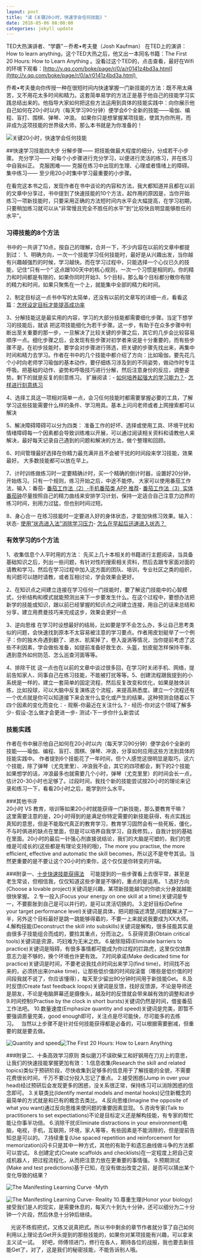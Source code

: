 ```yaml
---
layout: post
title: "读《关键20小时，快速学会任何技能》"
date: 2016-05-06 08:00:00
categories: jekyll update
---
```

TED大热演讲者、“学霸”－乔希•考夫曼（Josh Kaufman） 在TED上的演讲：How to learn anything，这个TED大热之后，他又出一本同名书籍：The First 20 Hours: How to Learn Anything 。没看过这个TED的，点击查看，最好在Wifi的环境下观看：[http://v.qq.com/boke/page/r/0/a/r0141z4bd3a.html](http://v.qq.com/boke/page/r/0/a/r0141z4bd3a.html) 

乔希•考夫曼向你传授一种在很短时间内快速掌握一门新技能的方法：既不用太痛苦，又不用花太多时间和精力。这套简单易学的方法正是基于他自己的技能学习实践总结出来的。他指导大家如何把这些方法运用到具体的技能实践中：向你展示他自己如何在20小时以内（每天学习90分钟）便学会6个全新的技能——瑜伽、编程、盲打、围棋、弹琴、冲浪。
如果你只是想掌握某项技能，使其为你所用，而非成为这项技能的世界级大师，那么本书就是为你准备的！

![关键20小时，快速学会任何技能](http://upload-images.jianshu.io/upload_images/1647554-b3b6e9918eb7b3bc.png?imageMogr2/auto-orient/strip%7CimageView2/2/w/1240)

##快速学习技能四大步
分解步骤—— 把技能做最大程度的细分，分成若干小步骤。
充分学习—— 对每个小步骤进行充分学习，以便进行灵活的练习，并在练习中自我纠正。
克服困难—— 克服在练习中出现的生理、心理或者情绪上的障碍。
集中练习—— 至少用20小时集中学习最重要的小步骤。

在看完这本书之后，发现作者在书中谈论的内容和方法，我大都知道并且都在以前的文章中分享过，书中提到了快速技能的10个方法，起作用的原因是，当你开始练习一项新技能时，只要采用正确的方法短时间内水平会大幅提高，在学习初期，只要稍加练习就可以从“非常慢且完全不胜任的水平”到“比较快且明显能够胜任的水平”。

### 习得技能的8个方法 ###
书中的一共讲了10点，按自己的理解，合并一下，不少内容在以前的文章中都提到过：
1、明确方向，一次一个技能学习任何技能时，最好是从兴趣出发，当你越有兴趣越强烈的时候，学习越快。而在学习过程中，只能选择一个心仪已久的技能，记住“只有一个” 这点跟100天中的核心规则，一次一个习惯是相同的。你的精力和时间都是有限的，如果你同时开始3、5个目标，那么每个目标都分散你有限的精力和时间，如果只聚焦在一个上，就能集中全部的精力和时间。

2、制定目标这一点书中写的太简单，还没有以前的文章写的详细一点，看看这篇：[怎样设定目标才能提高成功率](http://mp.weixin.qq.com/s?__biz=MjM5NjA3OTM0MA==&mid=400880056&idx=1&sn=1b37294ac36b6c48a19249b950622f42&scene=21#wechat_redirect)

3、分解技能这是最实用的内容，学习的大部分技能都需要细化步骤。当定下想学习的技能后，就该 把这项技能细化为若干步骤。这一步，有助于在众多步骤中判断出至关重要的那一步，一旦解决了比较关键的步骤之后，其它的几步会比较容易顺序一点。细化步骤之后，会发现有些步骤对初学者来说是十分重要的，而有些步骤不是。在初步技能时，要学会对步骤进行筛选，把关键的步骤先找出来，再集中时间和精力去学习。作者在书中的几个技能中都介绍了方向：比如瑜伽，要先花几个小时向老师学习瑜伽的基本动作，要仔细练习涉及到的不同姿势，做动作时专注呼吸。把基础的动作、姿势和呼吸技巧进行分解，然后注意身份的反应，调整姿势。剩下的就是反复的刻意练习。
扩展阅读：- [如何培养起强大的学习能力？](http://mp.weixin.qq.com/s?__biz=MjM5NjA3OTM0MA==&mid=200736742&idx=1&sn=a766a0525296d5956c50bb7cd6b1f4e2&scene=21#wechat_redirect)- [怎样进行刻意练习](http://mp.weixin.qq.com/s?__biz=MjM5NjA3OTM0MA==&mid=200300490&idx=1&sn=c42d26ea8191e65fb1f5fb033261aba7&scene=21#wechat_redirect)

4、选择工具这一项相对简单一点，会习任何技能时都需要掌握必要的工具，了解学习这些技能需要什么样的条件、学习用具。基本上问问老师或者上网搜索都可以解决

5、解决障碍障碍可以分为四类： 准备工作的好坏、选择或使用工具、环境干扰和情绪障碍每一个因素都会导致训练难以开展，可以通过阅读相关资料和请教他人来解决，最好每天记录自己遇到的问题和解决的方法，做个整理和回顾。

6、时间管理最好选择在你精力最充满并且不会被干扰的时间段来学习技能，效果最好。 大多数技能都可以放在早上。

7、计时训练做练习时一定要精确计时，买一个精确的倒计时器，设置好20分钟，开始练习。只有一个规则，练习开始之后，中途不能停。 大家可以使用番茄工作法，输入：番茄- [番茄工作法（2）-手机番茄类 APP 推荐](http://mp.weixin.qq.com/s?__biz=MjM5NjA3OTM0MA==&mid=202075992&idx=1&sn=52d554f6ff54211247e1bb1f33f86d5d&scene=21#wechat_redirect)- [番茄工作法（3）实体番茄钟](http://mp.weixin.qq.com/s?__biz=MjM5NjA3OTM0MA==&mid=202774124&idx=1&sn=2480d3868c27832a73e441d81002c264&scene=21#wechat_redirect)尽量按照自己的精力曲线来安排学习计划，保持一定适合自己注意力边界的练习时间，别用力过猛，但也别时间过短。

8、身心合一
在练习技能时一定要进入好的身体状态，才能加快练习效果。输入：状态- [使用”状态进入法”消除学习压力](http://mp.weixin.qq.com/mp/appmsg/show?__biz=MjM5NjA3OTM0MA==&appmsgid=100424266&itemidx=1&sign=276ae3adae151ee3b4f76795a0a67780#wechat_redirect)- [怎么在早起后迅速进入状态？ ](http://mp.weixin.qq.com/mp/appmsg/show?__biz=MjM5NjA3OTM0MA==&appmsgid=10000174&itemidx=1#wechat_redirect)

### 有效学习的5个方法 ###
1、收集信息个人平时用的方法：
先买上几十本相关的书籍进行主题阅读，当具备基础知识之后，列出一些问题，有针对性的搜索相关资料，然后去跟专家面对面的请教和学习。然后在学习过程中加入这方面的团队、培训，专业社区之类的组织，有问题可以随时请教，或者互相讨论，学会效果会更好。

2、在知识点之间建立连接在学习任何一门技能时，要了解这门技能中的心智模式，分析结构和模式就能预测出来下一步要发生什么。在这个过程中，要想办法把新学的技能或知识，跟以前已经掌握的知识点之间建立连接，用自己的话来总结和分享，建立用费曼技巧来完成这步，效果会更好一点

3、逆向思维
在学习时设想最好的结局，比如要是学不会怎么办，多让自己思考类似的问题，会快速找到原本不太容易被注意的学习要点。作者用皮划艇举了一个例子：你的独木舟遇到翻了、进水、航桨掉了，卷入漩涡等情况，当你提前考虑了这些不利因素，学会做些准备，如提前准备好救生衣、头盔，划皮艇怎样保持平衡、遇到意外如何防范、怎么巡查河面等等。

4、排除干扰
这一点也在以前的文章中谈过很多回，在学习时关闭手机、网络，提前告知家人、同事自己在练习技能，不能被打扰等等。5、创建流程跟我提到的小系统是一样的，建立一套简单的固定流程，然后反复改变和优化，如果是肢体训练，比如投球，可以大脑中反复演练这个流程，来提高熟悉度。建立一个流程还有一个优点就是你可以知道接下来会发什么变化或产生的结果。这种预测会随着以下四个因素的变化而变化：- 观察-你最近在关注什么？- 经历-你对这个领域了解多少- 假设-怎么做才会更进一步- 测试-下一步你什么新尝试

### 技能实践 ###
作者在书中展示他自己如何在20小时以内（每天学习90分钟）便学会6个全新的技能——瑜伽、编程、盲打、围棋、弹琴、冲浪，分享如何应用这些方法到具体的技能实践中。 作者提到6个技能花了一年时间，但个人感觉这很明显是取巧，这六个技能，除了弹琴（尤克里里）、冲浪我不会，其它的四项都会，剩下的2个技能如果想学的话，冲浪最多也就需要几个小时，弹琴（尤克里里）的时间会长一点，估计20-30小时也足够了。过段时间，我找个新的技能尝试按20小时的理论来记录和练习一下，看看20小时之后，能学到什么水平。

###其他书评  
20小时 VS 教育，培训等如果20小时就能获得一门新技能，那么要教育干嘛？   
这里需要注意的是，20小时得到的是满足你特定需要的新技能获得，有点实践出真知的意思，但是不能取代真正的教育学习，教育学习固然会有一些死板，僵化，不与时俱进的缺点在里面，但是可以培养自我学习，自我修剪。，自我计划的基础在里面。20小时的最后一针强心剂直接说结论，我们的大脑是可塑的，我们的思维是可成长的(这些都是有理论支持的哦)，The more you practise, the more efficient, effective and automatic the skill becomes，所以这不是夸夸其谈。当然更重要的是不要让这个20小时约束你，这个仅仅是你转变的开端。  


###附录一、[十步快速技能获得法](https://book.douban.com/review/7686245/)
   可能提到的一些步骤看上去很平常，甚至是老生常谈，但相信我，仅仅知道这些步骤是不够的，重点的是运用。
1.选好方向(Choose a lovable project)关键词是兴趣，某项新技能越勾的你欲火分身就越能很快掌握。
2.专一投入(Focus your energy on one skill at a time)关键词是专一，不要膨胀到自己是可以并行的，是可以灵活切换的。
3.定好目标(Define your target performance level)关键词是具体，把问题描述清楚,问题就解决了一半，另外这个目标最好是跳一跳能够得着的，不要一上来就说我要成为XX大师。
4.解构技能(Deconstruct the skill into subskills)关键词是解构，很多技能其实是由很多子技能组合而成的，要捡其重点，分而治之。
5.获得资源(Obtain critical tools)关键词是资源，巧妇难为无米之炊。
6.破除阻碍(Eliminate barriers to practice)关键词是阻碍，有很多事情都可能成为你过程的拦路虎，这里仅仅依靠意志力是不够的，换个环境也许更有效。
7.时间承诺(Make dedicated time for practice)关键词是时间，不要老说我找点时间出来学习(find time)，时间找不出来的，必须挤出来(make time)，让那些低价值的时间段滚蛋（哪些是低价值的时间段我就不说了，你应该懂得），每天至少留出90分钟时间用于新技能Get。
8.及时反馈(Create fast feedback loops)关键词是反馈，找好反馈源，不论是导师还是朋友，不论是电脑屏幕还是摄像头，越及时的反馈就会带来越有效的调整和进步
9.时间控制(Practise by the clock in short bursts)关键词仍然是时间，借鉴番茄工作法吧。
10.数量速度(Emphasize quantity and speed)关键词是完美，即暂不要强调质量完美，good enough即可，关注点是尽可能快，尽可能多的去练习。   当然以上步骤不是针对任何技能获得都是必备的，可以根据需要删减，但重要的就是要去做。

![ Quantity and speed](http://upload-images.jianshu.io/upload_images/1647554-c4055aab3d380226.png?imageMogr2/auto-orient/strip%7CimageView2/2/w/1240)![The First 20 Hours: How to Learn Anything](http://upload-images.jianshu.io/upload_images/1647554-df681684555709c9.png?imageMogr2/auto-orient/strip%7CimageView2/2/w/1240)

###附录二、十条高效学习原则
类似磨刀不误砍柴工和好钢用在刀刃上的意思，让我们的快速技能掌握更加有效：
1.信息收集(Research the skill and related topics)类似于预研阶段，尽快收集到足够多的信息用于了解技能的全貌，不需要花费很长时间，千万不要过分投入忘记了重点。
2.接受困惑(Jump in over your head)经过预研后会发现更多的困惑，没关系很正常，保持练习可以消除困惑的信念即可。
3.关联类比(Identify mental models and mental hooks)记住新概念的最简单的方式就是和已有的概念去类比。
4.反向思维(Imagine the opposite of what you want)通过反向思维来使问题的重要因素显现。
5.咨询专家(Talk to practitioners to set expectiations)不论是目标定义还是解构技能，有专家的帮忙能让你事半功倍。
6.消除干扰(Eliminate distractions in your environment)电脑，电视，手机，互联网，环境，家人等等，有些因素是不能消除的，但是提前告知总是可以的。
7.持续重复(Use spaced repetition and reinforcement for memorization)闪卡只是其中一种方式，其他的有助于和遗忘曲线做斗争的方法都可以尝试。
8.创建定式(Create scaffolds and checklists)在一定程度上把自己变成机器人，把过程流程化，从而把注意力放在更重要的事情强。
9.预期测试(Make and test predictions)基于已知，在没有做出改变之前，是否可以猜出某个变化导致的结果？

![The Manifesting Learning Curve -Myth](http://upload-images.jianshu.io/upload_images/1647554-cde740e50ba66767.png?imageMogr2/auto-orient/strip%7CimageView2/2/w/1240)

![The Manifesting Learning Curve- Reality](http://upload-images.jianshu.io/upload_images/1647554-21c039b7618dbf68.png?imageMogr2/auto-orient/strip%7CimageView2/2/w/1240)
10.尊重生理(Honor your biology)接受我们是人的现实，是需要休息的，每天六十到九十分钟，还可以细分为二十分钟一个片段，然后休息十分钟后继续。

   光说不练假把式，又练又说真把式。所以书中剩余的章节作者就分享了自己如何利用以上理论去Get开头提到的那些技能的，如果你对某项技能有兴趣，可以拿来主义试一试。   好吧，师傅领进门，修行在各人，期待各位的战报，我也要去新技能Get了，对了，这是我们的秘密技能，不能告诉别人哦。
